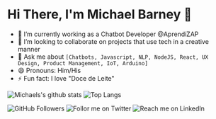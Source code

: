 # Hi There, I'm Michael Barney 👋

- 🔭 I’m currently working as a Chatbot Developer @AprendiZAP
- 👯 I’m looking to collaborate on projects that use tech in a creative manner
- 💬 Ask me about `[Chatbots, Javascript, NLP, NodeJS, React, UX Design, Product Management, IoT, Arduino]` 
- 😄 Pronouns: Him/His
- ⚡ Fun fact: I love "Doce de Leite"

![Michaels's github stats](https://github-readme-stats.vercel.app/api?username=MichaelBarney) ![Top Langs](https://github-readme-stats.vercel.app/api/top-langs/?username=MichaelBarney&layout=compact)

![GitHub Followers](https://img.shields.io/github/followers/MichaelBarney?style=social) ![Follor me on Twitter](https://img.shields.io/twitter/follow/michaelbarneyjr?style=social) ![Reach me on LinkedIn](https://img.shields.io/badge/LinkedIn--_.svg?style=social&logo=linkedin&link=http:///www.linkedin.com/in/michaelbarneyjr/)
